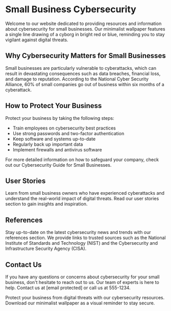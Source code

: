 <!--font:Montserrat-->

# Small Business Cybersecurity

Welcome to our website dedicated to providing resources and information about cybersecurity for small businesses. Our minimalist wallpaper features a single line drawing of a cyborg in bright red or blue, reminding you to stay vigilant against digital threats.

## Why Cybersecurity Matters for Small Businesses

Small businesses are particularly vulnerable to cyberattacks, which can result in devastating consequences such as data breaches, financial loss, and damage to reputation. According to the National Cyber Security Alliance, 60% of small companies go out of business within six months of a cyberattack.

## How to Protect Your Business

Protect your business by taking the following steps:

- Train employees on cybersecurity best practices
- Use strong passwords and two-factor authentication
- Keep software and systems up-to-date
- Regularly back up important data
- Implement firewalls and antivirus software

For more detailed information on how to safeguard your company, check out our Cybersecurity Guide for Small Businesses.

## User Stories

Learn from small business owners who have experienced cyberattacks and understand the real-world impact of digital threats. Read our user stories section to gain insights and inspiration.

## References

Stay up-to-date on the latest cybersecurity news and trends with our references section. We provide links to trusted sources such as the National Institute of Standards and Technology (NIST) and the Cybersecurity and Infrastructure Security Agency (CISA).

## Contact Us

If you have any questions or concerns about cybersecurity for your small business, don't hesitate to reach out to us. Our team of experts is here to help. Contact us at [email protected] or call us at 555-1234.

Protect your business from digital threats with our cybersecurity resources. Download our minimalist wallpaper as a visual reminder to stay secure.

<!--

Write me content for website with wallpaper which alt text is:

"A minimalist wallpaper with a single line drawing of a cyborg, in a striking color such as bright red or blue."

The name/title of the page should not be 1:1 copy of the alt text but rather a real content of the website which is using this wallpaper.

- Use markdown format 
- Start with heading
- Heading should be short and concise
- The content should look like a real website 
- The website should not be about the wallpaper, wallpaper is just a related background
- Heading should be contain work "wallpaper" or "background"
- Include real sections like references, contact, user stories, etc. use things relevant to the page purpose.
- Feel free to use structure like headings, bullets, numbering, blockquotes, paragraphs, horizontal lines, etc.
- You can use formatting like bold or _italic_
- You can include UTF-8 emojis
- Links should be only #hash anchors (and you can refer to the document itself)
- Do not include images


---


# Cybersecurity for Small Businesses: Protect Your Company from Digital Threats

Welcome to our website dedicated to providing resources and information about cybersecurity for small businesses. Our minimalist wallpaper with a single line drawing of a cyborg in a striking color serves as a reminder that we must stay vigilant against digital threats.

## Why Cybersecurity Matters for Small Businesses

Small businesses are particularly vulnerable to cyberattacks, which can result in devastating consequences such as data breaches, financial loss, and damage to reputation. According to the National Cyber Security Alliance, 60% of small companies go out of business within six months of a cyberattack.

## How to Protect Your Business

There are several steps you can take to protect your business from cyber threats:

- Train employees on cybersecurity best practices
- Use strong passwords and two-factor authentication
- Keep software and systems up-to-date
- Regularly back up important data
- Implement firewalls and antivirus software

For more detailed information on how to safeguard your company, check out our [Cybersecurity Guide for Small Businesses](#).

## User Stories

Hear from small business owners who have experienced cyberattacks and learn from their stories. Read our user stories section to understand the real-world impact of digital threats.

## References

Stay up-to-date on the latest cybersecurity news and trends with our references section. We provide links to trusted sources such as the National Institute of Standards and Technology (NIST) and the Cybersecurity and Infrastructure Security Agency (CISA).

## Contact Us

If you have any questions or concerns about cybersecurity for your small business, don't hesitate to reach out to us. Our team of experts is here to help. Contact us at [email protected] or call us at 555-1234.

Protect your business from digital threats with our cybersecurity resources. Download our minimalist wallpaper as a reminder to stay vigilant.


---


Heading is too long, rewrite whole content.


---


# Small Business Cybersecurity: Protect Your Company from Digital Threats

Welcome to our website dedicated to providing resources and information about cybersecurity for small businesses. Our minimalist wallpaper with a single line drawing of a cyborg in a striking color serves as a reminder that we must stay vigilant against digital threats.

## Why Cybersecurity Matters for Small Businesses

Small businesses are particularly vulnerable to cyberattacks, which can result in devastating consequences such as data breaches, financial loss, and damage to reputation. According to the National Cyber Security Alliance, 60% of small companies go out of business within six months of a cyberattack.

## How to Protect Your Business

There are several steps you can take to protect your business from cyber threats:

- Train employees on cybersecurity best practices
- Use strong passwords and two-factor authentication
- Keep software and systems up-to-date
- Regularly back up important data
- Implement firewalls and antivirus software

For more detailed information on how to safeguard your company, check out our Cybersecurity Guide for Small Businesses.

## User Stories

Hear from small business owners who have experienced cyberattacks and learn from their stories. Read our user stories section to understand the real-world impact of digital threats.

## References

Stay up-to-date on the latest cybersecurity news and trends with our references section. We provide links to trusted sources such as the National Institute of Standards and Technology (NIST) and the Cybersecurity and Infrastructure Security Agency (CISA).

## Contact Us

If you have any questions or concerns about cybersecurity for your small business, don't hesitate to reach out to us. Our team of experts is here to help. Contact us at [email protected] or call us at 555-1234.

Protect your business from digital threats with our cybersecurity resources. Download our minimalist wallpaper as a reminder to stay vigilant.


---


Heading is too long, rewrite whole content.


---


# Small Business Cybersecurity: Protect Your Company from Digital Threats

Welcome to our website dedicated to providing resources and information about cybersecurity for small businesses. Our minimalist wallpaper features a single line drawing of a cyborg in bright red or blue, serving as a reminder to stay vigilant against digital threats.

## Why Cybersecurity Matters for Small Businesses

Small businesses are particularly vulnerable to cyberattacks, which can result in devastating consequences such as data breaches, financial loss, and damage to reputation. According to the National Cyber Security Alliance, 60% of small companies go out of business within six months of a cyberattack.

## How to Protect Your Business

Protect your business by taking the following steps:

- Train employees on cybersecurity best practices
- Use strong passwords and two-factor authentication
- Keep software and systems up-to-date
- Regularly back up important data
- Implement firewalls and antivirus software

For more detailed information on how to safeguard your company, check out our Cybersecurity Guide for Small Businesses.

## User Stories

Learn from small business owners who have experienced cyberattacks and understand the real-world impact of digital threats. Read our user stories section to gain insights and inspiration.

## References

Stay up-to-date on the latest cybersecurity news and trends with our references section. We provide links to trusted sources such as the National Institute of Standards and Technology (NIST) and the Cybersecurity and Infrastructure Security Agency (CISA).

## Contact Us

If you have any questions or concerns about cybersecurity for your small business, don't hesitate to reach out to us. Our team of experts is here to help. Contact us at [email protected] or call us at 555-1234.

Protect your business from digital threats with our cybersecurity resources. Download our minimalist wallpaper as a visual reminder to stay secure.


---


Heading is too long, rewrite whole content.


---


# Small Business Cybersecurity: Stay Secure Against Digital Threats

Welcome to our website dedicated to providing resources and information about cybersecurity for small businesses. Our minimalist wallpaper features a single line drawing of a cyborg in bright red or blue, reminding you to stay vigilant against digital threats.

## Why Cybersecurity Matters for Small Businesses

Small businesses are particularly vulnerable to cyberattacks, which can result in devastating consequences such as data breaches, financial loss, and damage to reputation. According to the National Cyber Security Alliance, 60% of small companies go out of business within six months of a cyberattack.

## How to Protect Your Business

Protect your business by taking the following steps:

- Train employees on cybersecurity best practices
- Use strong passwords and two-factor authentication
- Keep software and systems up-to-date
- Regularly back up important data
- Implement firewalls and antivirus software

For more detailed information on how to safeguard your company, check out our Cybersecurity Guide for Small Businesses.

## User Stories

Learn from small business owners who have experienced cyberattacks and understand the real-world impact of digital threats. Read our user stories section to gain insights and inspiration.

## References

Stay up-to-date on the latest cybersecurity news and trends with our references section. We provide links to trusted sources such as the National Institute of Standards and Technology (NIST) and the Cybersecurity and Infrastructure Security Agency (CISA).

## Contact Us

If you have any questions or concerns about cybersecurity for your small business, don't hesitate to reach out to us. Our team of experts is here to help. Contact us at [email protected] or call us at 555-1234.

Protect your business from digital threats with our cybersecurity resources. Download our minimalist wallpaper as a visual reminder to stay secure.


---


Write me a Google font which is best fitting for the website.

Pick from the list:
- Roboto
- Poppins
- Alegreya
- Barlow Condensed
- Dancing Script
- IBM Plex Sans
- Lobster
- Orbitron
- Inter
- Lato
- Playfair Display
- Great Vibes
- Futura
- Exo 2
- Montserrat
- Raleway
- Open Sans


Write just the font name nothing else.


---


Montserrat

-->
